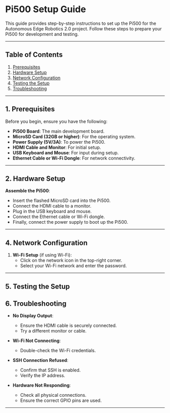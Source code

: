 # Pi500 Setup Guide

This guide provides step-by-step instructions to set up the Pi500 for the Autonomous Edge Robotics 2.0 project. Follow these steps to prepare your Pi500 for development and testing.

---

## Table of Contents

1. [Prerequisites](#1-prerequisites)
2. [Hardware Setup](#2-hardware-setup)
4. [Network Configuration](#4-network-configuration)
5. [Testing the Setup](#5-testing-the-setup)
6. [Troubleshooting](#6-troubleshooting)

---

## 1. Prerequisites

Before you begin, ensure you have the following:

- **Pi500 Board**: The main development board.
- **MicroSD Card (32GB or higher)**: For the operating system.
- **Power Supply (5V/3A)**: To power the Pi500.
- **HDMI Cable and Monitor**: For initial setup.
- **USB Keyboard and Mouse**: For input during setup.
- **Ethernet Cable or Wi-Fi Dongle**: For network connectivity.

---

## 2. Hardware Setup

   **Assemble the Pi500**:
   - Insert the flashed MicroSD card into the Pi500.
   - Connect the HDMI cable to a monitor.
   - Plug in the USB keyboard and mouse.
   - Connect the Ethernet cable or Wi-Fi dongle.
   - Finally, connect the power supply to boot up the Pi500.

---


## 4. Network Configuration

1. **Wi-Fi Setup** (if using Wi-Fi):
   - Click on the network icon in the top-right corner.
   - Select your Wi-Fi network and enter the password.

---

## 5. Testing the Setup



## 6. Troubleshooting

- **No Display Output**:
  - Ensure the HDMI cable is securely connected.
  - Try a different monitor or cable.

- **Wi-Fi Not Connecting**:
  - Double-check the Wi-Fi credentials.


- **SSH Connection Refused**:
  - Confirm that SSH is enabled.
  - Verify the IP address.

- **Hardware Not Responding**:
  - Check all physical connections.
  - Ensure the correct GPIO pins are used.

---
